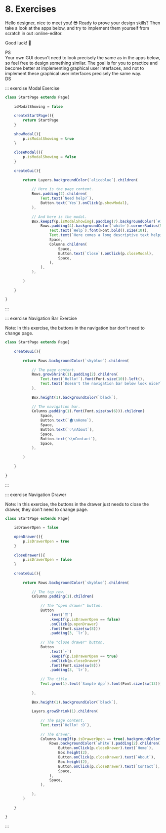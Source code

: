 <script>
	import ViewApp from '$lib/ViewApp.svelte'
</script>

# 8. Exercises
Hello designer, nice to meet you! 😎 Ready to prove your design skills? Then take a look at the apps below, and try to implement them yourself from scratch in out :online-editor.

Good luck! 🙂

PS\
Your own GUI doesn't need to look precisely the same as in the apps below, so feel free to design something similar. The goal is for you to practice and become better at implementing graphical user interfaces, and not to implement these graphical user interfaces precisely the same way.\
DS

::: exercise Modal Exercise

```js baga-show-editor
class StartPage extends Page{
	
	isModalShowing = false
	
	createStartPage(){
		return StartPage
	}
	
	showModal(){
		p.isModalShowing = true
	}
	
	closeModal(){
		p.isModalShowing = false
	}
	
	createGui(){
		
		return Layers.backgroundColor(`aliceblue`).children(
			
			// Here is the page content.
			Rows.padding(2).children(
				Text.text(`Need help?`),
				Button.text(`Yes`).onClick(p.showModal),
			),
			
			// And here is the modal.
			Box.keepIf(p.isModalShowing).padding(7).backgroundColor(`#77777777`).child(
				Rows.padding(4).backgroundColor(`white`).cornerRadius(5).children(
					Text.text(`Help`).font(Font.bold().size(10)),
					Text.text(`Here comes a long descriptive text helping you...`).left(),
					Space,
					Columns.children(
						Space,
						Button.text(`Close`).onClick(p.closeModal),
						Space,
					),
				),
			),
			
		)
		
	}
	
}
```

:::




::: exercise Navigation Bar Exercise

Note: In this exercise, the buttons in the navigation bar don't need to change page.

```js baga-show-editor
class StartPage extends Page{
	
	createGui(){
		
		return Rows.backgroundColor(`skyblue`).children(
			
			// The page content.
			Rows.growShrink(1).padding(2).children(
				Text.text(`Hello!`).font(Font.size(10)).left(),
				Text.text(`Doesn't the navigation bar below look nice?`).left(),
			),
			
			Box.height(1).backgroundColor(`black`),
			
			// The navigation bar.
			Columns.padding(1).font(Font.size(sw(6))).children(
				Space,
				Button.text(`🏠\nHome`),
				Space,
				Button.text(`💡\nAbout`),
				Space,
				Button.text(`📞\nContact`),
				Space,
			),
			
		)
		
	}
	
}
```

:::




::: exercise Navigation Drawer

Note: In this exercise, the buttons in the drawer just needs to close the drawer, they don't need to change page.

```js baga-show-editor
class StartPage extends Page{
	
	isDrawerOpen = false
	
	openDrawer(){
		p.isDrawerOpen = true
	}
	
	closeDrawer(){
		p.isDrawerOpen = false
	}
	
	createGui(){
		
		return Rows.backgroundColor(`skyblue`).children(
			
			// The top row.
			Columns.padding(1).children(
				
				// The "open drawer" button.
				Button
					.text(`☰`)
					.keepIf(p.isDrawerOpen == false)
					.onClick(p.openDrawer)
					.font(Font.size(sw(8)))
					.padding(3, `lr`),
				
				// The "close drawer" button.
				Button
					.text(`←`)
					.keepIf(p.isDrawerOpen == true)
					.onClick(p.closeDrawer)
					.font(Font.size(sw(8)))
					.padding(3, `lr`),
				
				// The title.
				Text.grow(1).text(`Sample App`).font(Font.size(sw(13)))
				
			),
			
			Box.height(1).backgroundColor(`black`),
			
			Layers.growShrink(1).children(
				
				// The page content.
				Text.text(`Hello! :D`),
				
				// The drawer.
				Columns.keepIf(p.isDrawerOpen == true).backgroundColor(`#77777777`).children(
					Rows.backgroundColor(`white`).padding(2).children(
						Button.onClick(p.closeDrawer).text(`Home`),
						Box.height(2),
						Button.onClick(p.closeDrawer).text(`About`),
						Box.height(2),
						Button.onClick(p.closeDrawer).text(`Contact`),
						Space,
					),
					Space,
				),
				
			),
		)
		
	}
	
}
```

:::